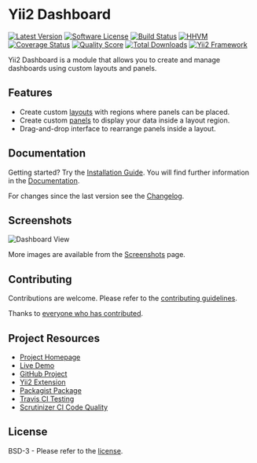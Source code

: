 # Yii2 Dashboard

[![Latest Version](https://img.shields.io/github/tag/cornernote/yii2-dashboard.svg?style=flat-square&label=release)](https://github.com/cornernote/yii2-dashboard/tags)
[![Software License](https://img.shields.io/badge/license-BSD-brightgreen.svg?style=flat-square)](LICENSE.md)
[![Build Status](https://img.shields.io/travis/cornernote/yii2-dashboard/master.svg?style=flat-square)](https://travis-ci.org/cornernote/yii2-dashboard)
[![HHVM](https://img.shields.io/hhvm/cornernote/yii2-dashboard.svg?style=flat-square)](http://hhvm.h4cc.de/package/cornernote/yii2-dashboard)
[![Coverage Status](https://img.shields.io/scrutinizer/coverage/g/cornernote/yii2-dashboard.svg?style=flat-square)](https://scrutinizer-ci.com/g/cornernote/yii2-dashboard/code-structure)
[![Quality Score](https://img.shields.io/scrutinizer/g/cornernote/yii2-dashboard.svg?style=flat-square)](https://scrutinizer-ci.com/g/cornernote/yii2-dashboard)
[![Total Downloads](https://img.shields.io/packagist/dt/cornernote/yii2-dashboard.svg?style=flat-square)](https://packagist.org/packages/cornernote/yii2-dashboard)
[![Yii2 Framework](https://img.shields.io/badge/extension-Yii2_Framework-green.svg?style=flat-square)](http://www.yiiframework.com/extension/yii2-dashboard)

Yii2 Dashboard is a module that allows you to create and manage dashboards using custom layouts and panels.


## Features

* Create custom [layouts](http://cornernote.github.io/yii2-dashboard/docs/layouts/) with regions where panels can be placed.
* Create custom [panels](http://cornernote.github.io/yii2-dashboard/docs/panels/) to display your data inside a layout region.
* Drag-and-drop interface to rearrange panels inside a layout.


## Documentation

Getting started? Try the [Installation Guide](https://cornernote.github.io/yii2-dashboard/docs/installation/).  You will find further information in the [Documentation](https://cornernote.github.io/yii2-dashboard/docs/).

For changes since the last version see the [Changelog](https://github.com/cornernote/yii2-dashboard/blob/master/CHANGELOG.md).


## Screenshots

![Dashboard View](https://cloud.githubusercontent.com/assets/51875/8636670/21febed6-28ae-11e5-8fc7-dc57e5bbc422.png)

More images are available from the [Screenshots](https://cornernote.github.io/yii2-dashboard/screenshots/) page.


## Contributing

Contributions are welcome.  Please refer to the [contributing guidelines](CONTRIBUTING.md).

Thanks to [everyone who has contributed](CREDITS.md).


## Project Resources

* [Project Homepage](https://cornernote.github.io/yii2-dashboard)
* [Live Demo](http://yii2-dashboard.herokuapp.com/)
* [GitHub Project](https://github.com/cornernote/yii2-dashboard)
* [Yii2 Extension](http://www.yiiframework.com/extension/yii2-dashboard)
* [Packagist Package](https://packagist.org/packages/cornernote/yii2-dashboard)
* [Travis CI Testing](https://travis-ci.org/cornernote/yii2-dashboard)
* [Scrutinizer CI Code Quality](https://scrutinizer-ci.com/g/cornernote/yii2-dashboard)


## License

BSD-3 - Please refer to the [license](LICENSE.md).
